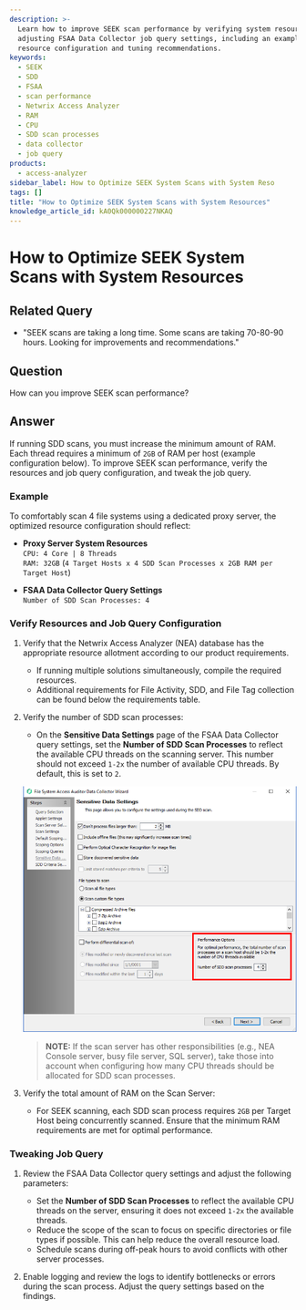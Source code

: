 ```yaml
---
description: >-
  Learn how to improve SEEK scan performance by verifying system resources and
  adjusting FSAA Data Collector job query settings, including an example
  resource configuration and tuning recommendations.
keywords:
  - SEEK
  - SDD
  - FSAA
  - scan performance
  - Netwrix Access Analyzer
  - RAM
  - CPU
  - SDD scan processes
  - data collector
  - job query
products:
  - access-analyzer
sidebar_label: How to Optimize SEEK System Scans with System Reso
tags: []
title: "How to Optimize SEEK System Scans with System Resources"
knowledge_article_id: kA0Qk000000227NKAQ
---
```


# How to Optimize SEEK System Scans with System Resources

## Related Query

- "SEEK scans are taking a long time. Some scans are taking 70-80-90 hours. Looking for improvements and recommendations."

## Question

How can you improve SEEK scan performance?

## Answer

If running SDD scans, you must increase the minimum amount of RAM. Each thread requires a minimum of `2GB` of RAM per host (example configuration below). To improve SEEK scan performance, verify the resources and job query configuration, and tweak the job query.

### Example

To comfortably scan 4 file systems using a dedicated proxy server, the optimized resource configuration should reflect:

- **Proxy Server System Resources**  
  `CPU: 4 Core | 8 Threads`  
  `RAM: 32GB` (`4 Target Hosts x 4 SDD Scan Processes x 2GB RAM per Target Host`)

- **FSAA Data Collector Query Settings**  
  `Number of SDD Scan Processes: 4`

### Verify Resources and Job Query Configuration

1. Verify that the Netwrix Access Analyzer (NEA) database has the appropriate resource allotment according to our product requirements.
   - If running multiple solutions simultaneously, compile the required resources.
   - Additional requirements for File Activity, SDD, and File Tag collection can be found below the requirements table.

2. Verify the number of SDD scan processes:
   - On the **Sensitive Data Settings** page of the FSAA Data Collector query settings, set the **Number of SDD Scan Processes** to reflect the available CPU threads on the scanning server. This number should not exceed `1-2x` the number of available CPU threads. By default, this is set to `2`.

   ![Sensitive Data Settings page example](images/ka0Qk000000D59x_0EMQk00000BK3Rd.png)

   > **NOTE:** If the scan server has other responsibilities (e.g., NEA Console server, busy file server, SQL server), take those into account when configuring how many CPU threads should be allocated for SDD scan processes.

3. Verify the total amount of RAM on the Scan Server:
   - For SEEK scanning, each SDD scan process requires `2GB` per Target Host being concurrently scanned. Ensure that the minimum RAM requirements are met for optimal performance.

### Tweaking Job Query

1. Review the FSAA Data Collector query settings and adjust the following parameters:
   - Set the **Number of SDD Scan Processes** to reflect the available CPU threads on the server, ensuring it does not exceed `1-2x` the available threads.
   - Reduce the scope of the scan to focus on specific directories or file types if possible. This can help reduce the overall resource load.
   - Schedule scans during off-peak hours to avoid conflicts with other server processes.

2. Enable logging and review the logs to identify bottlenecks or errors during the scan process. Adjust the query settings based on the findings.
